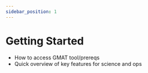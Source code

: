 ```yaml
---
sidebar_position: 1
---
```


# Getting Started

- How to access GMAT tool/prereqs
- Quick overview of key features for science and ops
